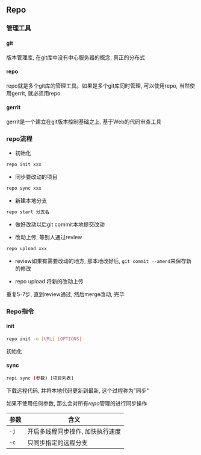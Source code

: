<!--
 * @Description: 
 * @Version: 1.0
 * @Author: DaLao
 * @Email: dalao@xxx.com
 * @Date: 2022-02-13 19:00:24
 * @LastEditors: DaLao
 * @LastEditTime: 2022-07-03 19:54:30
-->


## Repo

### 管理工具


#### git

版本管理库, 在git库中没有中心服务器的概念, 真正的分布式


#### repo

repo就是多个git库的管理工具。如果是多个git库同时管理, 可以使用repo, 当然使用gerrit, 就必须用repo


#### gerrit

gerrit是一个建立在git版本控制基础之上, 基于Web的代码审查工具



### repo流程

- 初始化

```sh
repo init xxx
```

- 同步要改动的项目

```sh
repo sync xxx
```

- 新建本地分支

```sh
repo start 分支名
```

- 做好改动以后git commit本地提交改动

- 改动上传, 等别人通过review

```sh
repo upload xxx
```

- review如果有需要改动的地方, 那本地改好后, `git commit --amend`来保存新的修改

- repo upload 将新的改动上传

重复5-7步, 直到review通过, 然后merge改动, 完毕



### Repo指令

#### init

```sh
repo init -u [URL] [OPTIONS]
```
初始化



#### sync

```sh
repi sync (参数) [项目列表]
```

下载远程代码, 并将本地代码更新到最新, 这个过程称为"同步"

如果不使用任何参数, 那么会对所有$repo$管理的进行同步操作


| 参数 | 含义                             |
| ---- | -------------------------------- |
| `-j` | 开启多线程同步操作, 加快执行速度 |
| `-c` | 只同步指定的远程分支             |
